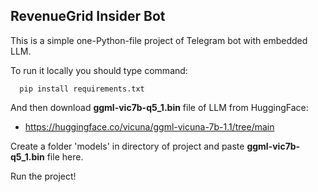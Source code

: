 ## RevenueGrid Insider Bot

This is a simple one-Python-file project of Telegram bot with embedded LLM.

To run it locally you should type command:
```
  pip install requirements.txt
```

And then download **ggml-vic7b-q5_1.bin** file of LLM from HuggingFace:
* https://huggingface.co/vicuna/ggml-vicuna-7b-1.1/tree/main

Create a folder 'models' in directory of project and paste **ggml-vic7b-q5_1.bin** file here.

Run the project!
